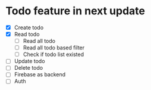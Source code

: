 # Todo feature in next update

- [x] Create todo
- [x] Read todo
  - [ ] Read all todo
  - [ ] Read all todo based filter
  - [ ] Check if todo list existed
- [ ] Update todo
- [ ] Delete todo
- [ ] Firebase as backend
- [ ] Auth

